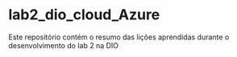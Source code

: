 # lab2_dio_cloud_Azure
Este repositório contém o resumo das lições aprendidas durante o desenvolvimento do lab 2 na DIO

